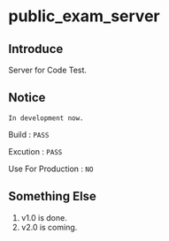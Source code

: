 # public_exam_server

## Introduce
Server for Code Test.

## Notice
```In development now.```

Build : ```PASS```

Excution : ```PASS```

Use For Production : ```NO```

## Something Else
1. v1.0 is done.
1. v2.0 is coming.
